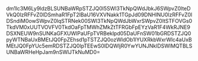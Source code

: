 dm1lc3M6Ly9ldzBLSUNBaWRpSTZJQ0l5SWl3TkNpQWdJbkJ6SWpvZ0lteDVkQ0lzRFFvZ0lDSmhaR1FpT2lBaU16VXVNakk1TGpJd09DNHlNU0lzRFFvZ0lDSndiM0owSWpvZ0lqSTRNek00SWl3TkNpQWdJbWxrSWpvZ0ltSTFOVGs0TkdVM0xUUTVOVFV0TkdOaFpTMWhZMkZtTFRGbFpEYzVaR1F4WkRJNE9DSXNEUW9nSUNKaGFXUWlPaUFpTVRBeklpd05DaUFnSW01bGRDSTZJQ0pyWTNBaUxBMEtJQ0FpZEhsd1pTSTZJQ0ozWldOb1lYUXRkbWxrWlc4aUxBMEtJQ0FpYUc5emRDSTZJQ0lpTEEwS0lDQWljR0YwYUNJNklDSWlMQTBLSUNBaWRHeHpJam9nSWlJTkNuMD0=
